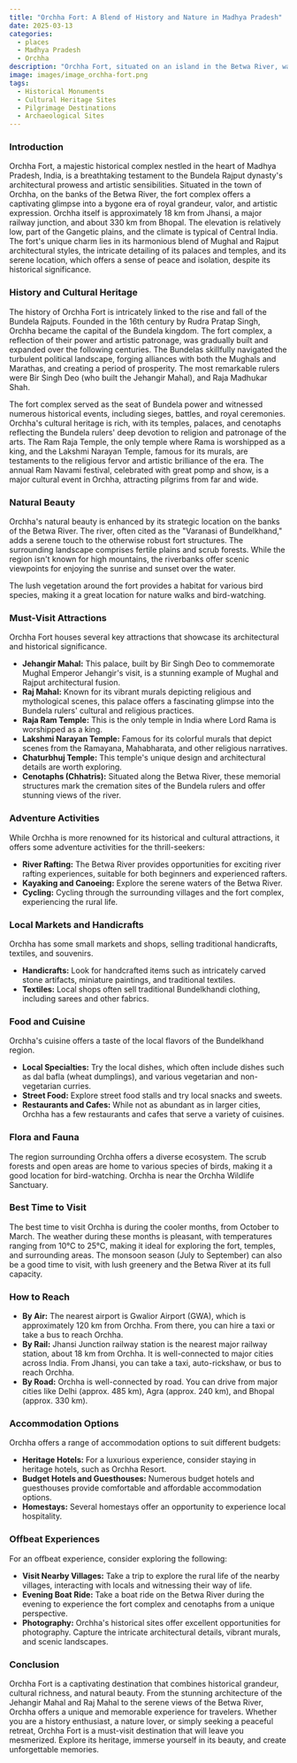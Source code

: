 ```yaml
---
title: "Orchha Fort: A Blend of History and Nature in Madhya Pradesh"
date: 2025-03-13
categories:
  - places
  - Madhya Pradesh
  - Orchha
description: "Orchha Fort, situated on an island in the Betwa River, was built by Raja Rudra Prakash in 1506. It served as a strategic defense point for the Bundela kings against Mughal emperor Akbar. The fort features palaces like Jahangir Palace and Sheesh Mahal, showcasing intricate architecture. Notable is the Arun Ghati Temple dedicated to Queen Aruna. Surrounded by natural beauty, Orchha Fort offers a unique blend of history and nature."
image: images/image_orchha-fort.png
tags: 
  - Historical Monuments
  - Cultural Heritage Sites
  - Pilgrimage Destinations
  - Archaeological Sites
---
```



### **Introduction**

Orchha Fort, a majestic historical complex nestled in the heart of Madhya Pradesh, India, is a breathtaking testament to the Bundela Rajput dynasty's architectural prowess and artistic sensibilities. Situated in the town of Orchha, on the banks of the Betwa River, the fort complex offers a captivating glimpse into a bygone era of royal grandeur, valor, and artistic expression. Orchha itself is approximately 18 km from Jhansi, a major railway junction, and about 330 km from Bhopal. The elevation is relatively low, part of the Gangetic plains, and the climate is typical of Central India. The fort's unique charm lies in its harmonious blend of Mughal and Rajput architectural styles, the intricate detailing of its palaces and temples, and its serene location, which offers a sense of peace and isolation, despite its historical significance.

### **History and Cultural Heritage**

The history of Orchha Fort is intricately linked to the rise and fall of the Bundela Rajputs. Founded in the 16th century by Rudra Pratap Singh, Orchha became the capital of the Bundela kingdom. The fort complex, a reflection of their power and artistic patronage, was gradually built and expanded over the following centuries. The Bundelas skillfully navigated the turbulent political landscape, forging alliances with both the Mughals and Marathas, and creating a period of prosperity. The most remarkable rulers were Bir Singh Deo (who built the Jehangir Mahal), and Raja Madhukar Shah.

The fort complex served as the seat of Bundela power and witnessed numerous historical events, including sieges, battles, and royal ceremonies. Orchha's cultural heritage is rich, with its temples, palaces, and cenotaphs reflecting the Bundela rulers' deep devotion to religion and patronage of the arts. The Ram Raja Temple, the only temple where Rama is worshipped as a king, and the Lakshmi Narayan Temple, famous for its murals, are testaments to the religious fervor and artistic brilliance of the era. The annual Ram Navami festival, celebrated with great pomp and show, is a major cultural event in Orchha, attracting pilgrims from far and wide.



### **Natural Beauty**

Orchha's natural beauty is enhanced by its strategic location on the banks of the Betwa River. The river, often cited as the "Varanasi of Bundelkhand," adds a serene touch to the otherwise robust fort structures. The surrounding landscape comprises fertile plains and scrub forests. While the region isn't known for high mountains, the riverbanks offer scenic viewpoints for enjoying the sunrise and sunset over the water.

The lush vegetation around the fort provides a habitat for various bird species, making it a great location for nature walks and bird-watching.



### **Must-Visit Attractions**

Orchha Fort houses several key attractions that showcase its architectural and historical significance.

*   **Jehangir Mahal:** This palace, built by Bir Singh Deo to commemorate Mughal Emperor Jehangir's visit, is a stunning example of Mughal and Rajput architectural fusion. 
*   **Raj Mahal:** Known for its vibrant murals depicting religious and mythological scenes, this palace offers a fascinating glimpse into the Bundela rulers' cultural and religious practices.
*   **Raja Ram Temple:** This is the only temple in India where Lord Rama is worshipped as a king. 
*   **Lakshmi Narayan Temple:** Famous for its colorful murals that depict scenes from the Ramayana, Mahabharata, and other religious narratives. 
*   **Chaturbhuj Temple:** This temple's unique design and architectural details are worth exploring.
*   **Cenotaphs (Chhatris):** Situated along the Betwa River, these memorial structures mark the cremation sites of the Bundela rulers and offer stunning views of the river.

### **Adventure Activities**

While Orchha is more renowned for its historical and cultural attractions, it offers some adventure activities for the thrill-seekers:

*   **River Rafting:** The Betwa River provides opportunities for exciting river rafting experiences, suitable for both beginners and experienced rafters.
*   **Kayaking and Canoeing:** Explore the serene waters of the Betwa River.
*   **Cycling:** Cycling through the surrounding villages and the fort complex, experiencing the rural life.

### **Local Markets and Handicrafts**

Orchha has some small markets and shops, selling traditional handicrafts, textiles, and souvenirs.

*   **Handicrafts:** Look for handcrafted items such as intricately carved stone artifacts, miniature paintings, and traditional textiles.
*   **Textiles:** Local shops often sell traditional Bundelkhandi clothing, including sarees and other fabrics.

### **Food and Cuisine**

Orchha's cuisine offers a taste of the local flavors of the Bundelkhand region.

*   **Local Specialties:** Try the local dishes, which often include dishes such as dal bafla (wheat dumplings), and various vegetarian and non-vegetarian curries.
*   **Street Food:** Explore street food stalls and try local snacks and sweets.
*   **Restaurants and Cafes:** While not as abundant as in larger cities, Orchha has a few restaurants and cafes that serve a variety of cuisines.

### **Flora and Fauna**

The region surrounding Orchha offers a diverse ecosystem. The scrub forests and open areas are home to various species of birds, making it a good location for bird-watching. Orchha is near the Orchha Wildlife Sanctuary.

### **Best Time to Visit**

The best time to visit Orchha is during the cooler months, from October to March. The weather during these months is pleasant, with temperatures ranging from 10°C to 25°C, making it ideal for exploring the fort, temples, and surrounding areas. The monsoon season (July to September) can also be a good time to visit, with lush greenery and the Betwa River at its full capacity.

### **How to Reach**

*   **By Air:** The nearest airport is Gwalior Airport (GWA), which is approximately 120 km from Orchha. From there, you can hire a taxi or take a bus to reach Orchha.
*   **By Rail:** Jhansi Junction railway station is the nearest major railway station, about 18 km from Orchha. It is well-connected to major cities across India. From Jhansi, you can take a taxi, auto-rickshaw, or bus to reach Orchha.
*   **By Road:** Orchha is well-connected by road. You can drive from major cities like Delhi (approx. 485 km), Agra (approx. 240 km), and Bhopal (approx. 330 km).

### **Accommodation Options**

Orchha offers a range of accommodation options to suit different budgets:

*   **Heritage Hotels:** For a luxurious experience, consider staying in heritage hotels, such as Orchha Resort.
*   **Budget Hotels and Guesthouses:** Numerous budget hotels and guesthouses provide comfortable and affordable accommodation options.
*   **Homestays:** Several homestays offer an opportunity to experience local hospitality.

### **Offbeat Experiences**

For an offbeat experience, consider exploring the following:

*   **Visit Nearby Villages:** Take a trip to explore the rural life of the nearby villages, interacting with locals and witnessing their way of life.
*   **Evening Boat Ride:** Take a boat ride on the Betwa River during the evening to experience the fort complex and cenotaphs from a unique perspective.
*   **Photography:** Orchha's historical sites offer excellent opportunities for photography. Capture the intricate architectural details, vibrant murals, and scenic landscapes.

### **Conclusion**

Orchha Fort is a captivating destination that combines historical grandeur, cultural richness, and natural beauty. From the stunning architecture of the Jehangir Mahal and Raj Mahal to the serene views of the Betwa River, Orchha offers a unique and memorable experience for travelers. Whether you are a history enthusiast, a nature lover, or simply seeking a peaceful retreat, Orchha Fort is a must-visit destination that will leave you mesmerized. Explore its heritage, immerse yourself in its beauty, and create unforgettable memories.


